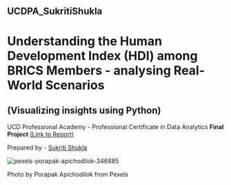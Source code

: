 ## UCDPA_SukritiShukla

# **Understanding the Human Development Index (HDI) among BRICS Members - analysing Real-World Scenarios**

## (Visualizing insights using Python)

UCD Professional Academy - Professional Certificate in Data Analytics **Final Project**
[(Link to Report)](https://www.linkedin.com/in/sukriti-shukla-3989a819/detail/treasury/education:710951249/?entityUrn=urn%3Ali%3Afsd_profileTreasuryMedia%3A(ACoAAAPiXiQBwXwVR_rmub9C1DokEKlxJ1p6JUA%2C1615292196878)&section=education%3A710951249&treasuryCount=1)


Prepared by - [Sukriti Shukla](https://www.linkedin.com/in/sukriti-shukla-3989a819/)

![pexels-porapak-apichodilok-346885](https://user-images.githubusercontent.com/50409210/110473997-11ce7880-80d7-11eb-942a-1141ac277a61.jpg)

Photo by Porapak Apichodilok from Pexels


